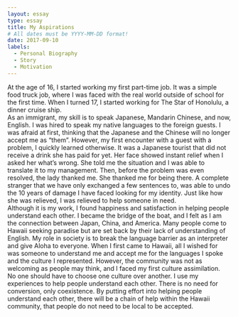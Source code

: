 ```yaml
---
layout: essay
type: essay
title: My Aspirations
# All dates must be YYYY-MM-DD format!
date: 2017-09-10
labels:
  - Personal Biography
  - Story
  - Motivation
---
```


At the age of 16, I started working my first part-time job. It was a simple food truck job, where I was faced with the real world outside of school for the first time. When I turned 17, I started working for The Star of Honolulu, a dinner cruise ship.
<br>
    As an immigrant, my skill is to speak Japanese, Mandarin Chinese, and now, English. I was hired to speak my native languages to the foreign guests. I was afraid at first, thinking that the Japanese and the Chinese will no longer accept me as “them”. However, my first encounter with a guest with a problem, I quickly learned otherwise. It was a Japanese tourist that did not receive a drink she has paid for yet. Her face showed instant relief when I asked her what’s wrong. She told me the situation and I was able to translate it to my management. Then, before the problem was even resolved, the lady thanked me. She thanked me for being there. A complete stranger that we have only exchanged a few sentences to, was able to undo the 10 years of damage I have faced looking for my identity. Just like how she was relieved, I was relieved to help someone in need.
<br>
    Although it is my work, I found happiness and satisfaction in helping people understand each other. I became the bridge of the boat, and I felt as I am the connection between Japan, China, and America. Many people come to Hawaii seeking paradise but are set back by their lack of understanding of English. My role in society is to break the language barrier as an interpreter and give Aloha to everyone. When I first came to Hawaii, all I wished for was someone to understand me and accept me for the languages I spoke and the culture I represented. However, the community was not as welcoming as people may think, and I faced my first culture assimilation. 
<br>
    No one should have to choose one culture over another. I use my experiences to help people understand each other. There is no need for conversion, only coexistence. By putting effort into helping people understand each other, there will be a chain of help within the Hawaii community, that people do not need to be local to be accepted. 
